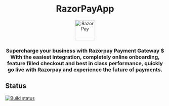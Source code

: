 
<h1 align="center">RazorPayApp</h1>
<p align="center">
<a href="https://razorpay.com/payment-gateway/">
<img src = "https://external-content.duckduckgo.com/iu/?u=https%3A%2F%2Fmarketplace.whmcs.com%2Fproduct%2F714%2Fimages%2Ficon185-e2e94d2d2c1ff9ac54389dd2ac4e3e09.png&f=1&nofb=1" alt="Razor Pay" width=64 height=64>
</a>
<h3 align="center">Supercharge your
business with Razorpay
Payment Gateway 
$
With the easiest integration, completely online onboarding, feature filled checkout and best in class performance, quickly go live with Razorpay and experience the future of payments.





 </h3>

</p>


## Status

[![Build status](https://img.shields.io/github/workflow/status/simple-icons/simple-icons/Verify/develop?logo=github)](https://github.com/simple-icons/simple-icons/actions?query=workflow%3AVerify+branch%3Adevelop)


